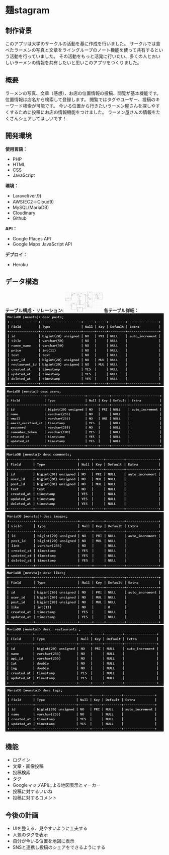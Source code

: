 # 麺stagram
## 制作背景
このアプリは大学のサークルの活動を基に作成を行いました。
サークルでは食べたラーメンの写真と文章をライングループのノート機能を使って共有するという活動を行っていました。
その活動をもっと活発に行いたい、多くの人とおいしいラーメンの情報を共有したいと思いこのアプリをつくりました。
## 概要
ラーメンの写真、文章（感想）、お店の位置情報の投稿、閲覧が基本機能です。
位置情報は店名から検索して登録します。
閲覧ではタグやユーザー、投稿のキーワード検索が可能です。
今いる位置から行きたいラーメン屋さんを探しやすくするために投稿にお店の情報機能をつけました。
ラーメン屋さんの情報をたくさんシェアしてほしいです！
## 開発環境
**使用言語：**
- PHP
- HTML
- CSS
- JavaScript

**環境：**
- Laravel(ver.9)
- AWS(EC2＋Cloud9)
- MySQL(MariaDB)
- Cloudinary
- Github

__API：__
- Google Places API
- Google Maps JavaScript API

**デプロイ：**
- Heroku
## データ構造
**テーブル構成・リレーション:**
<img src="./ER.png" width="120px">
**各テーブル詳細：**
![posts](./desc_posts.png)
![users](./desc_users.png)
![comments](./desc_comments.png)
![images](./desc_images.png)
![likes](./desc_likes.png)
![restaurants](./desc_restaurants.png)
![tags](./desc_tags.png)
## 機能
- ログイン
- 文章・画像投稿
- 投稿検索
- タグ
- GoogleマップAPIによる地図表示とマーカー
- 投稿に対するいいね
- 投稿に対するコメント
## 今後の計画
- UIを整える、見やすいように工夫する
- 人気のタグを表示
- 自分が今いる位置を地図に表示
- SNSと連携し投稿のシェアをできるようにする

